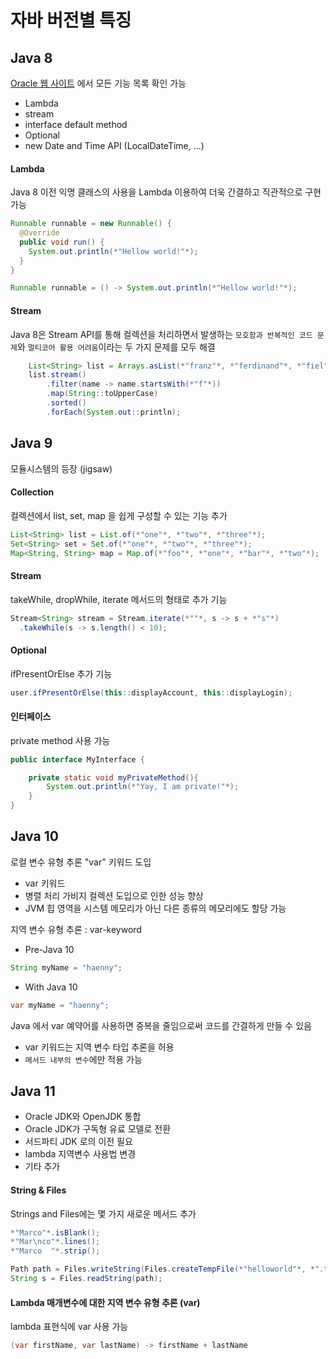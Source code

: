 # 자바 버전별 특징

## Java 8
[Oracle 웹 사이트](https://www.oracle.com/java/technologies/javase/8-whats-new.html) 에서 모든 기능 목록 확인 가능
* Lambda
* stream
* interface default method
* Optional
* new Date and Time API (LocalDateTime, ...)

#### Lambda
Java 8 이전 익명 클래스의 사용을 Lambda 이용하여 더욱 간결하고 직관적으로 구현 가능

```Java
Runnable runnable = new Runnable() {
  @Override
  public void run() {
    System.out.println(*"Hellow world!"*);
  }
}
```

```Java
Runnable runnable = () -> System.out.println(*"Hellow world!"*);
```

#### Stream
Java 8은 Stream API를 통해 컬렉션을 처리하면서 발생하는 `모호함과 반복적인 코드 문제`와 `멀티코어 활용 어려움`이라는 두 가지 문제를 모두 해결
```Java
    List<String> list = Arrays.asList(*"franz"*, *"ferdinand"*, *"fiel"*, *"vom"*, *"pferd"*);
    list.stream()
        .filter(name -> name.startsWith(*"f"*))
        .map(String::toUpperCase)
        .sorted()
        .forEach(System.out::println);
```


## Java 9
모듈시스템의 등장 (jigsaw)

#### Collection
컬렉션에서 list, set, map 을 쉽게 구성할 수 있는 기능 추가
```Java
List<String> list = List.of(*"one"*, *"two"*, *"three"*);
Set<String> set = Set.of(*"one"*, *"two"*, *"three"*);
Map<String, String> map = Map.of(*"foo"*, *"one"*, *"bar"*, *"two"*);
```

#### Stream
takeWhile, dropWhile, iterate 메서드의 형태로 추가 기능
```Java
Stream<String> stream = Stream.iterate(*""*, s -> s + *"s"*)
  .takeWhile(s -> s.length() < 10);
```

#### Optional
ifPresentOrElse 추가 기능
```Java
user.ifPresentOrElse(this::displayAccount, this::displayLogin);
```


#### 인터페이스
private method 사용 가능
```Java
public interface MyInterface {

    private static void myPrivateMethod(){
        System.out.println(*"Yay, I am private!"*);
    }
}
```


## Java 10
로컬 변수 유형 추론 "var" 키워드 도입
* var 키워드
* 병렬 처리 가비지 컬렉션 도입으로 인한 성능 향상
* JVM 힙 영역을 시스템 메모리가 아닌 다른 종류의 메모리에도 할당 가능

지역 변수 유형 추론 : var-keyword
* Pre-Java 10
```Java
String myName = "haenny";
```
* With Java 10
```Java
var myName = "haenny";
```
Java 에서 var 예약어를 사용하면 중복을 줄임으로써 코드를 간결하게 만들 수 있음
* var 키워드는 지역 변수 타입 추론을 허용
* `메서드 내부의 변수`에만 적용 가능


## Java 11
* Oracle JDK와 OpenJDK 통합
* Oracle JDK가 구독형 유료 모델로 전환
* 서드파티 JDK 로의 이전 필요
* lambda 지역변수 사용법 변경
* 기타 추가

#### String & Files
Strings and Files에는 몇 가지 새로운 메서드 추가
```Java
*"Marco"*.isBlank();
*"Mar\nco"*.lines();
*"Marco  "*.strip();

Path path = Files.writeString(Files.createTempFile(*"helloworld"*, *".txt"*), *"Hi, my name is!"*);
String s = Files.readString(path);
```

#### Lambda 매개변수에 대한 지역 변수 유형 추론 (var)
lambda 표현식에 var 사용 가능
```Java
(var firstName, var lastName) -> firstName + lastName
```